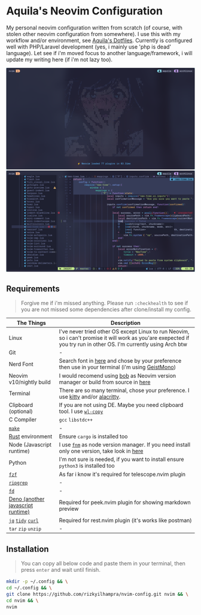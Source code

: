 # Aquila's Neovim Configuration
My personal neovim configuration written from scratch (of course, with stolen other neovim configuration from somewhere). I use this with my workflow and/or environment, see [Aquila's Dotfiles](https://github.com/rizkyilhampra/dotfilesv2). Currently is configured well with PHP/Laravel development (yes, i mainly use 'php is dead' language). Let see if i'm moved focus to another language/framework, i will update my writing here (if i'm not lazy too).

![screenshot](./src/2024-03-15-221218_hyprshot.png)
![screenshot-2](./src/2024-03-16-051038_hyprshot.png)

## Requirements
> Forgive me if i'm missed anything. Please run `:checkhealth` to see if you are not missed some dependencies after clone/install my config.

The Things|Description
---|---
Linux|I've never tried other OS except Linux to run Neovim, so i can't promise it will work as you'are exepected if you try run in other OS. I'm currently using Arch btw
Git|-
Nerd Font|Search font in [here](https://nerdfonts.com) and chose by your preference then use in your terminal (i'm using [GeistMono](https://github.com/ryanoasis/nerd-fonts/releases/download/v3.1.1/GeistMono.zip))
Neovim v10/nightly build|I would recomend using [bob](https://github.com/MordechaiHadad/bob) as Neovim version manager or build from source in [here](https://github.com/neovim/neovim?tab=readme-ov-file#install-from-source)
Terminal|There are so many terminal, chose your preference. I use [kitty](https://sw.kovidgoyal.net/kitty/) and/or [alacritty](https://alacritty.org/).
Clipboard (optional)|If you are not using DE. Maybe you need clipboard tool. I use [`wl-copy`](https://github.com/bugaevc/wl-clipboard)
C Compiler|`gcc` `libstdc++`
[`make`](https://www.gnu.org/software/make/)|-
[Rust](https://www.rust-lang.org/tools/install) environment|Ensure `cargo` is installed too
Node (Javascript runtime)|I use [`fnm`](https://github.com/Schniz/fnm) as node version manager. If you need install only one version, take look in [here](https://github.com/nodesource/distributions?tab=readme-ov-file#installation-instructions)
Python|I'm not sure is needed, if you want to install ensure `python3` is installed too
[`fzf`](https://github.com/junegunn/fzf)|As far i know it's required for telescope.nvim plugin
[`ripgrep`](https://github.com/BurntSushi/ripgrep)|-
[`fd`](https://github.com/sharkdp/fd)|-
[Deno (another javascript runtime)](https://deno.com/)|Required for peek.nvim plugin for showing markdown preview
[`jq`](https://github.com/sharkdp/fd) [`tidy`](https://www.html-tidy.org/) [`curl`](https://curl.se/)|Required for rest.nvim plugin (it's works like postman)
`tar` `zip` `unzip`|-

## Installation
> You can copy all below code and paste them in your terminal, then press `enter` and wait until finish.
```bash
mkdir -p ~/.config && \
cd ~/.config && \
git clone https://github.com/rizkyilhampra/nvim-config.git nvim && \
cd nvim && \
nvim
```